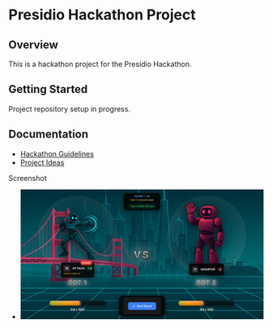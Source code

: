 # Presidio Hackathon Project

## Overview
This is a hackathon project for the Presidio Hackathon.

## Getting Started
Project repository setup in progress.

## Documentation
- [Hackathon Guidelines](docs/hackathon-guidelines.md)
- [Project Ideas](docs/ideas.md)

Screenshot
- ![Screenshot](/docs/darwin-screenshot.jpg)

